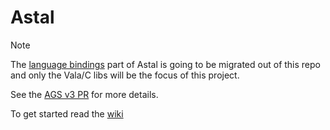 # Astal

> [!NOTE] 
> The [language bindings](https://github.com/Aylur/astal/tree/main/lang) part of Astal is going to be migrated out of this repo and only the Vala/C libs will be the focus of this project.
>
> See the [AGS v3 PR](https://github.com/Aylur/ags/pull/685) for more details.

To get started read the [wiki](https://aylur.github.io/astal/)
